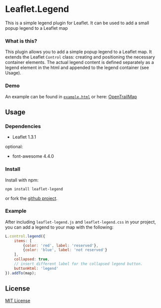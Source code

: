 # Leaflet.Legend

This is a simple legend plugin for Leaflet.  It can be used to add a small popup legend to a Leaflet map


### What is this?

This plugin allows you to add a simple popup legend to a Leaflet map.  It extends the Leaflet ```Control``` class: creating and positioning the necessary container elements. The actual legend content is defined separately as a legend element in the html and appended to the legend container (see Usage).

### Demo

An example can be found in [`example.html`](./example.html) or here: [OpenTrailMap](http://michaelskaug.com/projects/OpenTrailMap/)

## Usage

### Dependencies

- Leaflet 1.3.1

optional:
- font-awesome 4.4.0

### Install
Install with npm:
```
npm install leaflet-legend
```
or fork the [github project](https://github.com/mikeskaug/Leaflet.Legend).

### Example

After including ```leaflet-legend.js``` and ```leaflet-legend.css``` in your project, you can add a legend to your map with the following:

```js
L.control.legend({
    items: [
        {color: 'red', label: 'reserved'},
        {color: 'blue', label: 'not reserved'}
    ],
    collapsed: true,
    // insert different label for the collapsed legend button.
    buttonHtml: 'legend'
}).addTo(map);
```

## License

[MIT License](http://opensource.org/licenses/MIT)
